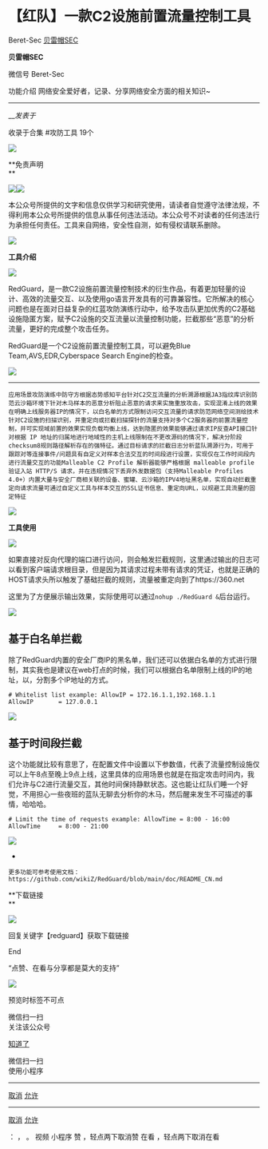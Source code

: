 #  【红队】一款C2设施前置流量控制工具

Beret-Sec  [ 贝雷帽SEC ](javascript:void\(0\);)

**贝雷帽SEC** ![]()

微信号 Beret-Sec

功能介绍 网络安全爱好者，记录、分享网络安全方面的相关知识~

____

___发表于_

收录于合集 #攻防工具 19个

![](http://hk-proxy.gitwarp.com/https://raw.githubusercontent.com/tuchuang9/tc1/refs/heads/main/public/20230714175945.png)

**免责声明  
**

![](http://hk-proxy.gitwarp.com/https://raw.githubusercontent.com/tuchuang9/tc1/refs/heads/main/public/20230714175945.png)![](http://hk-proxy.gitwarp.com/https://raw.githubusercontent.com/tuchuang9/tc1/refs/heads/main/public/20230714175947.png)

本公众号所提供的文字和信息仅供学习和研究使用，请读者自觉遵守法律法规，不得利用本公众号所提供的信息从事任何违法活动。本公众号不对读者的任何违法行为承担任何责任。工具来自网络，安全性自测，如有侵权请联系删除。

  

  
  
  
  
  
  
![](http://hk-proxy.gitwarp.com/https://raw.githubusercontent.com/tuchuang9/tc1/refs/heads/main/public/20230714175945.png)

 **工具介绍**

![](http://hk-proxy.gitwarp.com/https://raw.githubusercontent.com/tuchuang9/tc1/refs/heads/main/public/20230714175945.png)

RedGuard，是一款C2设施前置流量控制技术的衍生作品，有着更加轻量的设计、高效的流量交互、以及使用go语言开发具有的可靠兼容性。它所解决的核心问题也是在面对日益复杂的红蓝攻防演练行动中，给予攻击队更加优秀的C2基础设施隐匿方案，赋予C2设施的交互流量以流量控制功能，拦截那些“恶意”的分析流量，更好的完成整个攻击任务。

RedGuard是一个C2设施前置流量控制工具，可以避免Blue Team,AVS,EDR,Cyberspace Search Engine的检查。

![](http://hk-proxy.gitwarp.com/https://raw.githubusercontent.com/tuchuang9/tc1/refs/heads/main/public/20230714175951.png)

  *   *   *   *   *   *   *   *   *   *   *   *   *   * 

    
    
    应用场景攻防演练中防守方根据态势感知平台针对C2交互流量的分析溯源根据JA3指纹库识别防范云沙箱环境下针对木马样本的恶意分析阻止恶意的请求来实施重放攻击，实现混淆上线的效果在明确上线服务器IP的情况下，以白名单的方式限制访问交互流量的请求防范网络空间测绘技术针对C2设施的扫描识别，并重定向或拦截扫描探针的流量支持对多个C2服务器的前置流量控制，并可实现域前置的效果实现负载均衡上线，达到隐匿的效果能够通过请求IP反查API接口针对根据 IP 地址的归属地进行地域性的主机上线限制在不更改源码的情况下，解决分阶段checksum8规则路径解析存在的强特征。通过目标请求的拦截日志分析蓝队溯源行为，可用于跟踪对等连接事件/问题具有自定义对样本合法交互的时间段进行设置，实现仅在工作时间段内进行流量交互的功能Malleable C2 Profile 解析器能够严格根据 malleable profile验证入站 HTTP/S 请求，并在违规情况下丢弃外发数据包（支持Malleable Profiles 4.0+）内置大量与安全厂商相关联的设备、蜜罐、云沙箱的IPV4地址黑名单，实现自动拦截重定向请求流量可通过自定义工具与样本交互的SSL证书信息、重定向URL，以规避工具流量的固定特征

                                        

  

![](http://hk-proxy.gitwarp.com/https://raw.githubusercontent.com/tuchuang9/tc1/refs/heads/main/public/20230714175945.png)

 **工具使用**

![](http://hk-proxy.gitwarp.com/https://raw.githubusercontent.com/tuchuang9/tc1/refs/heads/main/public/20230714175945.png)

  

如果直接对反向代理的端口进行访问，则会触发拦截规则，这里通过输出的日志可以看到客户端请求根目录，但是因为其请求过程未带有请求的凭证，也就是正确的HOST请求头所以触发了基础拦截的规则，流量被重定向到了https://360.net

这里为了方便展示输出效果，实际使用可以通过`nohup ./RedGuard &`后台运行。

![](http://hk-proxy.gitwarp.com/https://raw.githubusercontent.com/tuchuang9/tc1/refs/heads/main/public/20230714175955.png)

## 基于白名单拦截

除了RedGuard内置的安全厂商IP的黑名单，我们还可以依据白名单的方式进行限制，其实我也是建议在web打点的时候，我们可以根据白名单限制上线的IP的地址，以，分割多个IP地址的方式。

    
    
    # Whitelist list example: AllowIP = 172.16.1.1,192.168.1.1  
    AllowIP       = 127.0.0.1

![](http://hk-proxy.gitwarp.com/https://raw.githubusercontent.com/tuchuang9/tc1/refs/heads/main/public/20230714175957.png)

## 基于时间段拦截

这个功能就比较有意思了，在配置文件中设置以下参数值，代表了流量控制设施仅可以上午8点至晚上9点上线，这里具体的应用场景也就是在指定攻击时间内，我们允许与C2进行流量交互，其他时间保持静默状态。这也能让红队们睡一个好觉，不用担心一些夜班的蓝队无聊去分析你的木马，然后醒来发生不可描述的事情，哈哈哈。

    
    
    # Limit the time of requests example: AllowTime = 8:00 - 16:00  
    AllowTime     = 8:00 - 21:00

![](http://hk-proxy.gitwarp.com/https://raw.githubusercontent.com/tuchuang9/tc1/refs/heads/main/public/20230714175959.png)

  * 

    
    
    更多功能可参考使用文档：https://github.com/wikiZ/RedGuard/blob/main/doc/README_CN.md

 **下载链接  
**

![](http://hk-proxy.gitwarp.com/https://raw.githubusercontent.com/tuchuang9/tc1/refs/heads/main/public/20230714175945.png)

  

回复关键字【redguard】获取下载链接  

  

End

  

“点赞、在看与分享都是莫大的支持”

  

![](http://hk-proxy.gitwarp.com/https://raw.githubusercontent.com/tuchuang9/tc1/refs/heads/main/public/20230714180001.png)

                                                 

     

  

  

预览时标签不可点

微信扫一扫  
关注该公众号

[知道了](javascript:;)

微信扫一扫  
使用小程序

****

[取消](javascript:void\(0\);) [允许](javascript:void\(0\);)

****

[取消](javascript:void\(0\);) [允许](javascript:void\(0\);)

： ， 。   视频 小程序 赞 ，轻点两下取消赞 在看 ，轻点两下取消在看

